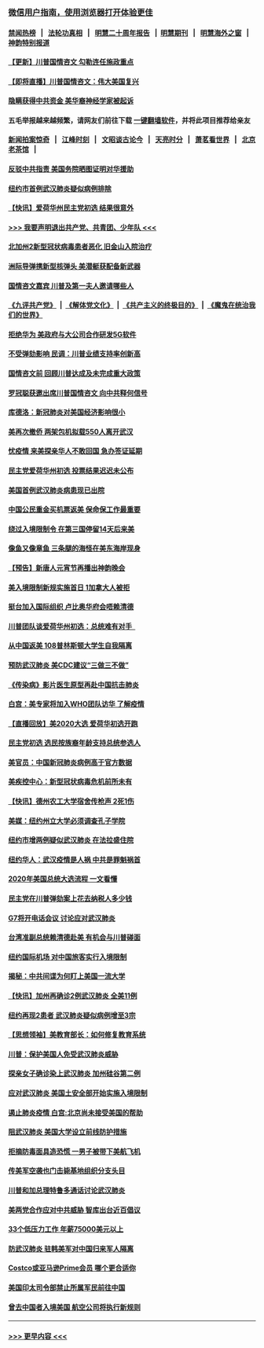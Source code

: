 ### [微信用户指南，使用浏览器打开体验更佳](https://github.com/gfw-breaker/banned-news1/blob/master/indexes/wechat-guide.md?t=0)
#### [禁闻热榜](热点新闻.md?t=0)  &nbsp;&nbsp;|&nbsp;&nbsp; [法轮功真相](https://github.com/gfw-breaker/truth/blob/master/README.md?t=0) &nbsp;&nbsp;|&nbsp;&nbsp; [明慧二十周年报告](https://github.com/gfw-breaker/mh-reports/blob/master/README.md?t=0) &nbsp;&nbsp;|&nbsp;&nbsp;[明慧期刊](https://github.com/gfw-breaker/mh-qikan) &nbsp;&nbsp;|&nbsp;&nbsp; [明慧海外之窗](https://github.com/gfw-breaker/mh-news/blob/master/README.md?t=0) &nbsp;&nbsp;|&nbsp;&nbsp; [神韵特别报道](https://github.com/gfw-breaker/mh-news/blob/master/shenyun.md?t=0)
#### [【更新】川普国情咨文 勾勒连任施政重点](../pages/nsc412/n11845223.md?t=02051101) 
#### [【即将直播】川普国情咨文：伟大美国复兴](../pages/nsc412/n11842079.md?t=02051101) 
#### [隐瞒获得中共资金 美华裔神经学家被起诉](../pages/nsc412/n11844879.md?t=02051101) 
#### 五毛举报越来越频繁，请网友们前往下载 [一键翻墙软件](https://github.com/gfw-breaker/ssr-accounts)，并将此项目推荐给亲友
#### [新闻拍案惊奇](https://github.com/gfw-breaker/banned-news1/blob/master/pages/link4.md) &nbsp;&nbsp;|&nbsp;&nbsp; [江峰时刻](https://github.com/gfw-breaker/banned-news1/blob/master/pages/link4.md) &nbsp;&nbsp;|&nbsp;&nbsp; [文昭谈古论今](https://github.com/gfw-breaker/banned-news1/blob/master/pages/link4.md) &nbsp;&nbsp;|&nbsp;&nbsp; [天亮时分](https://github.com/gfw-breaker/banned-news1/blob/master/pages/link4.md) &nbsp;&nbsp;|&nbsp;&nbsp; [萧茗看世界](https://github.com/gfw-breaker/banned-news1/blob/master/pages/link4.md) &nbsp;&nbsp;|&nbsp;&nbsp; [北京老茶馆](https://github.com/gfw-breaker/banned-news1/blob/master/pages/link4.md) &nbsp;&nbsp;|&nbsp;&nbsp; 
#### [反驳中共指责 美国务院晒图证明对华援助](../pages/nsc412/n11844859.md?t=02051101) 
#### [纽约市首例武汉肺炎疑似病例排除](../pages/nsc412/n11844989.md?t=02051101) 
#### [【快讯】爱荷华州民主党初选 结果很意外](../pages/nsc412/n11844878.md?t=02051101) 
#### [>>> 我要声明退出共产党、共青团、少年队 <<<](https://github.com/begood0513/goodnews/blob/master/quit/letter.md) 
#### [北加州2新型冠状病毒患者恶化 旧金山入院治疗](../pages/nsc412/n11844842.md?t=02051101) 
#### [洲际导弹携新型核弹头 美潜艇获配备新武器](../pages/nsc412/n11844680.md?t=02051101) 
#### [国情咨文嘉宾 川普及第一夫人邀请哪些人](../pages/nsc412/n11844712.md?t=02051101) 
#### [《九评共产党》](https://github.com/begood0513/9ping.md/blob/master/README.md) &nbsp;|&nbsp; [《解体党文化》](../../../../jtdwh.md/blob/master/README.md)  &nbsp;|&nbsp; [《共产主义的终极目的》](../../../../gczydzjmd.md/blob/master/README.md) &nbsp;|&nbsp; [《魔鬼在统治我们的世界》](../../../../mgztzwmdsj.md/blob/master/README.md) 
#### [拒绝华为 美政府与大公司合作研发5G软件](../pages/nsc412/n11844625.md?t=02051101) 
#### [不受弹劾影响 民调：川普业绩支持率创新高](../pages/nsc412/n11844622.md?t=02051101) 
#### [国情咨文前 回顾川普达成及未完成重大政策](../pages/nsc412/n11844581.md?t=02051101) 
#### [罗冠聪获邀出席川普国情咨文 向中共释何信号](../pages/nsc412/n11844355.md?t=02051101) 
#### [库德洛：新冠肺炎对美国经济影响很小](../pages/nsc412/n11844418.md?t=02051101) 
#### [美再次撤侨 两架包机拟载550人离开武汉](../pages/nsc412/n11844407.md?t=02051101) 
#### [忧疫情 来美探亲华人不敢回国 急办签证延期](../pages/nsc412/n11843344.md?t=02051101) 
#### [民主党爱荷华州初选 投票结果迟迟未公布](../pages/nsc412/n11844207.md?t=02051101) 
#### [美国首例武汉肺炎病患现已出院](../pages/nsc412/n11842740.md?t=02051101) 
#### [中国公民重金买机票返美 保命保工作最重要](../pages/nsc412/n11843282.md?t=02051101) 
#### [绕过入境限制令  在第三国停留14天后来美](../pages/nsc412/n11843341.md?t=02051101) 
#### [像鱼又像章鱼 三条腿的海怪在美东海岸现身](../pages/nsc412/n11843092.md?t=02051101) 
#### [【预告】新唐人元宵节再播出神韵晚会](../pages/nsc412/n11843192.md?t=02051101) 
#### [美入境限制新规实施首日 1加拿大人被拒](../pages/nsc412/n11843058.md?t=02051101) 
#### [挺台加入国际组织 卢比奥华府会唔赖清德](../pages/nsc412/n11843023.md?t=02051101) 
#### [川普团队谈爱荷华州初选：总统难有对手  ](../pages/nsc412/n11842867.md?t=02051101) 
#### [从中国返美 108普林斯顿大学生自我隔离](../pages/nsc412/n11842714.md?t=02051101) 
#### [预防武汉肺炎 美CDC建议“三做三不做”](../pages/nsc412/n11842700.md?t=02051101) 
#### [《传染病》影片医生原型再赴中国抗击肺炎](../pages/nsc412/n11842626.md?t=02051101) 
#### [白宫：美专家将加入WHO团队访华 了解疫情](../pages/nsc412/n11842198.md?t=02051101) 
#### [【直播回放】美2020大选 爱荷华初选开跑](../pages/nsc412/n11841820.md?t=02051101) 
#### [民主党初选 选民按族裔年龄支持总统参选人](../pages/nsc412/n11842239.md?t=02051101) 
#### [美官员：中国新冠肺炎病例高于官方数据](../pages/nsc412/n11842452.md?t=02051101) 
#### [美疾控中心：新型冠状病毒危机前所未有](../pages/nsc412/n11842406.md?t=02051101) 
#### [【快讯】德州农工大学宿舍传枪声 2死1伤](../pages/nsc412/n11842279.md?t=02051101) 
#### [美媒：纽约州立大学必须调查孔子学院](../pages/nsc412/n11840637.md?t=02051101) 
#### [纽约市增两例疑似武汉肺炎 在法拉盛住院](../pages/nsc412/n11840625.md?t=02051101) 
#### [纽约华人：武汉疫情是人祸 中共是罪魁祸首](../pages/nsc412/n11840631.md?t=02051101) 
#### [2020年美国总统大选流程 一文看懂](../pages/nsc412/n11842056.md?t=02051101) 
#### [民主党在川普弹劾案上花去纳税人多少钱](../pages/nsc412/n11841941.md?t=02051101) 
#### [G7将开电话会议 讨论应对武汉肺炎](../pages/nsc412/n11841658.md?t=02051101) 
#### [台湾准副总统赖清德赴美 有机会与川普碰面](../pages/nsc412/n11841332.md?t=02051101) 
#### [纽约国际机场  对中国旅客实行入境限制](../pages/nsc412/n11840619.md?t=02051101) 
#### [揭秘：中共间谍为何盯上美国一流大学](../pages/nsc412/n11840270.md?t=02051101) 
#### [【快讯】加州再确诊2例武汉肺炎 全美11例](../pages/nsc412/n11840339.md?t=02051101) 
#### [纽约再现2患者 武汉肺炎疑似病例增至3宗](../pages/nsc412/n11840010.md?t=02051101) 
#### [【思想领袖】美教育部长：如何修复教育系统](../pages/nsc412/n11690865.md?t=02051101) 
#### [川普：保护美国人免受武汉肺炎威胁](../pages/nsc412/n11839718.md?t=02051101) 
#### [探亲女子确诊染上武汉肺炎 加州硅谷第二例](../pages/nsc412/n11839784.md?t=02051101) 
#### [应对武汉肺炎 美国土安全部开始实施入境限制](../pages/nsc412/n11839729.md?t=02051101) 
#### [遏止肺炎疫情 白宫:北京尚未接受美国的帮助](../pages/nsc412/n11839660.md?t=02051101) 
#### [阻武汉肺炎 美国大学设立前线防护措施](../pages/nsc412/n11839479.md?t=02051101) 
#### [拒摘防毒面具造恐慌 一男子被带下美航飞机](../pages/nsc412/n11839455.md?t=02051101) 
#### [传美军空袭也门击毙基地组织分支头目](../pages/nsc412/n11839210.md?t=02051101) 
#### [川普和加总理特鲁多通话讨论武汉肺炎](../pages/nsc412/n11839128.md?t=02051101) 
#### [美两党合作应对中共威胁 智库出台近百倡议](../pages/nsc412/n11838437.md?t=02051101) 
#### [33个低压力工作 年薪75000美元以上](../pages/nsc412/n11834441.md?t=02051101) 
#### [防武汉肺炎 驻韩美军对中国归来军人隔离](../pages/nsc412/n11838970.md?t=02051101) 
#### [Costco或亚马逊Prime会员 哪个更合适你](../pages/nsc412/n11834459.md?t=02051101) 
#### [美国印太司令部禁止所属军民前往中国](../pages/nsc412/n11838418.md?t=02051101) 
#### [曾去中国者入境美国 航空公司将执行新规则](../pages/nsc412/n11838375.md?t=02051101) 

----
#### [ >>> 更早内容 <<< ](../indexes/nsc412-earlier.md)
